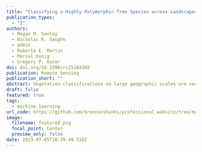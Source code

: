 ```yaml
---
title: "Classifying a Highly Polymorphic Tree Species across Landscapes Using Airborne Imaging Spectroscopy"
publication_types:
  - "2"
authors:
  - Megan M. Seeley
  - Nicholas R. Vaughn
  - admin
  - Roberta E. Martin
  - Marcel Konig
  - Gregory P. Asner
doi: doi.org/10.3390/rs15184365
publication: Remote Sensing
publication_short: ""
abstract: Vegetation classifications on large geographic scales are necessary to inform conservation decisions and monitor keystone, invasive, and endangered species. These classifications are often effectively achieved by applying models to imaging spectroscopy, a type of remote sensing, data, but such undertakings are often limited in spatial extent. Here we provide accurate, high-resolution spatial data on the keystone species Metrosideros polymorpha, a highly polymorphic tree species distributed across bioclimatic zones and environmental gradients on Hawai'i island, using airborne imaging spectroscopy and LiDAR. We compare two tree species classification techniques, support vector machine (SVM) and spectral mixture analysis (SMA), to assess their ability to map M. polymorpha over 28,000 square kilometers where differences in topography, background vegetation, sun angle relative to the aircraft, and day of data collection, among others, challenge accurate classification. To capture spatial variability in model performance, we applied gaussian process classification (GPC) to estimate the spatial probability density of M. polymorpha occurrence using only training sample locations. We found that, while SVM and SMA models exhibit similar raw score accuracy over the test set (96.0% and 93.4%, respectively), SVM better reproduces the spatial distribution of M. polymorpha than SMA. We developed a final 2 m x 2 m M. polymorpha presence dataset and a 30 m x 30 m M. polymorpha density dataset using SVM classifications that have been made publicly available for use in conservation applications. Accurate, large-scale species classifications are achievable, but metrics for model performance assessments must account for spatial variation of model accuracy.
draft: false
featured: true
tags:
  - machine learning
url_code: https://github.com/brennonshanks/professional_website/tree/main/content/post/ohia/gpc-code
image:
  filename: featured.png
  focal_point: Center
  preview_only: false
date: 2023-07-05T18:29:49.516Z
---
```


